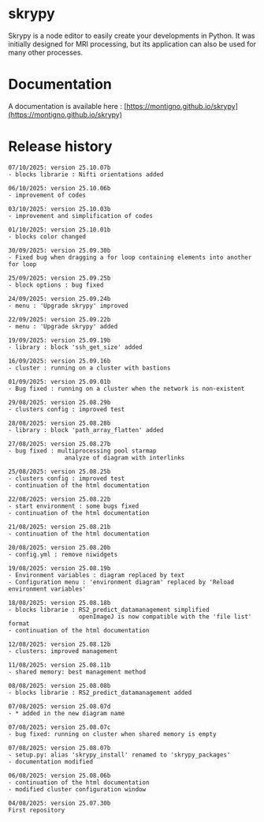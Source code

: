 # skrypy

Skrypy is a node editor to easily create your developments in Python. It was initially designed for MRI processing, but its application can also be used for many other processes.

# Documentation

A documentation is available here : [https://montigno.github.io/skrypy](https://montigno.github.io/skrypy)

# Release history


<p></p>

	07/10/2025: version 25.10.07b
	- blocks librarie : Nifti orientations added

<p></p>

	06/10/2025: version 25.10.06b
	- improvement of codes

<p></p>

	03/10/2025: version 25.10.03b
	- improvement and simplification of codes

<p></p>

	01/10/2025: version 25.10.01b
	- blocks color changed

<p></p>

	30/09/2025: version 25.09.30b
	- Fixed bug when dragging a for loop containing elements into another for loop

<p></p>

	25/09/2025: version 25.09.25b
	- block options : bug fixed

<p></p>

	24/09/2025: version 25.09.24b
	- menu : 'Upgrade skrypy' improved

<p></p>

	22/09/2025: version 25.09.22b
	- menu : 'Upgrade skrypy' added

<p></p>

	19/09/2025: version 25.09.19b
	- library : block 'ssh_get_size' added

<p></p>

	16/09/2025: version 25.09.16b
	- cluster : running on a cluster with bastions

<p></p>

	01/09/2025: version 25.09.01b
	- Bug fixed : running on a cluster when the network is non-existent

<p></p>

	29/08/2025: version 25.08.29b
	- clusters config : improved test 

<p></p>

	28/08/2025: version 25.08.28b
	- library : block 'path_array_flatten' added

<p></p>

	27/08/2025: version 25.08.27b
	- bug fixed : multiprocessing pool starmap
					analyze of diagram with interlinks 

<p></p>

	25/08/2025: version 25.08.25b
	- clusters config : improved test 
	- continuation of the html documentation

<p></p>

	22/08/2025: version 25.08.22b
	- start environment : some bugs fixed
	- continuation of the html documentation

<p></p>

	21/08/2025: version 25.08.21b
	- continuation of the html documentation

<p></p>

	20/08/2025: version 25.08.20b
	- config.yml : remove niwidgets 

<p></p>

	19/08/2025: version 25.08.19b
	- Environment variables : diagram replaced by text
	- Configuration menu : 'environment diagram' replaced by 'Reload environment variables'

<p></p>

	18/08/2025: version 25.08.18b
	- blocks librarie : RS2_predict_datamanagement simplified
		                openImageJ is now compatible with the 'file list' format
	- continuation of the html documentation

<p></p>

	12/08/2025: version 25.08.12b
	- clusters: improved management

<p></p>

	11/08/2025: version 25.08.11b
	- shared memory: best management method

<p></p>

	08/08/2025: version 25.08.08b
	- blocks librarie : RS2_predict_datamanagement added

<p></p>

	07/08/2025: version 25.08.07d
	- * added in the new diagram name

<p></p>

	07/08/2025: version 25.08.07c
	- bug fixed: running on cluster when shared memory is empty

<p></p>

	07/08/2025: version 25.08.07b
	- setup.py: alias 'skrypy_install' renamed to 'skrypy_packages'
	- documentation modified

<p></p>

	06/08/2025: version 25.08.06b
	- continuation of the html documentation
	- modified cluster configuration window 

<p></p>

	04/08/2025: version 25.07.30b
	First repository 